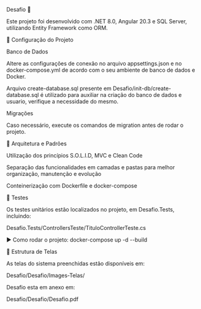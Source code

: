 Desafio 🚀

Este projeto foi desenvolvido com .NET 8.0, Angular 20.3 e SQL Server, utilizando Entity Framework como ORM.

📌 Configuração do Projeto

Banco de Dados

Altere as configurações de conexão no arquivo appsettings.json e no docker-compose.yml de acordo com o seu ambiente de banco de dados e Docker.

Arquivo create-database.sql presente em Desafio/init-db/create-database.sql é utilizado para auxiliar na criação do banco de dados e usuario, verifique a necessidade do mesmo.

Migrações

Caso necessário, execute os comandos de migration antes de rodar o projeto.

🧩 Arquitetura e Padrões

Utilização dos princípios S.O.L.I.D, MVC e Clean Code

Separação das funcionalidades em camadas e pastas para melhor organização, manutenção e evolução

Conteinerização com Dockerfile e docker-compose

🧪 Testes

Os testes unitários estão localizados no projeto, em Desafio.Tests, incluindo:

Desafio.Tests/ControllersTeste/TituloControllerTeste.cs

▶️ Como rodar o projeto: 
docker-compose up -d --build

📂 Estrutura de Telas

As telas do sistema preenchidas estão disponíveis em:

Desafio/Desafio/Images-Telas/

Desafio esta em anexo em:

Desafio/Desafio/Desafio.pdf
